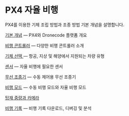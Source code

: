 # PX4 자율 비행

PX4를 이용한 기체 조립 방법과 조종 방법 기본 개념을 설명합니다.

[기본 개념](../getting_started/px4_basic_concepts.md) — PX4와 Dronecode 플랫폼 개요

[비행 콘트롤러](../getting_started/flight_controller_selection.md) — 다양한 비행 콘트롤러 소개

[기체 선택 ](../getting_started/frame_selection.md) — 항공, 지상 및 해양에서 지원되는 차량 유형 

[센서](../getting_started/sensor_selection.md) — 자율 비행에 필요한 센서

[무선 조종기](../getting_started/rc_transmitter_receiver.md) — 수동 제어용 무선 조종기

[비행 모드](../getting_started/flight_modes.md) — 수동 비행 모드와 자율 비행 모드

[탑재 중량과 카메라](../payloads/README.md)

[비행 기록](../getting_started/flight_reporting.md) — 비행 기록 다운로드, 디버깅 및 분석